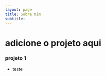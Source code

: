 ```yaml
---
layout: page
title: Sobre mim
subtitle: 
---
```



# adicione o projeto aqui


### projeto 1

- teste
